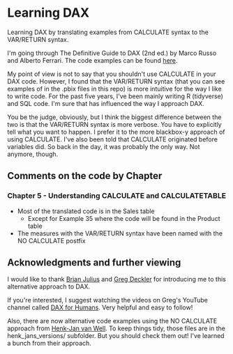 # Learning DAX
Learning DAX by translating examples from CALCULATE syntax to the VAR/RETURN syntax.

I'm going through The Definitive Guide to DAX (2nd ed.) by Marco Russo and Alberto Ferrari. The code examples can be found [here](https://www.sqlbi.com/books/the-definitive-guide-to-dax-2nd-edition/companion/).

My point of view is not to say that you shouldn't use CALCULATE in your DAX code. However, I found that the VAR/RETURN syntax (that you can see examples of in the .pbix files in this repo) is more intuitive for the way I like to write code. For the past five years, I've been mainly writing R (tidyverse) and SQL code. I'm sure that has influenced the way I approach DAX.

You be the judge, obviously, but I think the biggest difference between the two is that the VAR/RETURN syntax is more verbose. You have to explicitly tell what you want to happen. I prefer it to the more blackbox-y approach of using CALCULATE. I've also been told that CALCULATE originated before variables did. So back in the day, it was probably the only way. Not anymore, though.

## Comments on the code by Chapter

### Chapter 5 - Understanding CALCULATE and CALCULATETABLE

- Most of the translated code is in the Sales table
  - Except for Example 35 where the code will be found in the Product table
- The measures with the VAR/RETURN syntax have been named with the NO CALCULATE postfix

## Acknowledgments and further viewing

I would like to thank [Brian Julius](https://www.linkedin.com/in/brianjuliusdc/) and [Greg Deckler](https://www.linkedin.com/in/gregdeckler/) for introducing me to this alternative approach to DAX.

If you're interested, I suggest watching the videos on Greg's YouTube channel called [DAX for Humans](https://www.youtube.com/watch?v=Gqei-cQ-P7c&list=PL-pfHAlWLrbTXJrmu9bpD2rSzzGxf5gWY). Very helpful and easy to follow!

Also, there are now alternative code examples using the NO CALCULATE approach from [Henk-Jan van Well](https://www.linkedin.com/in/henk-jan-van-well-79943910/). To keep things tidy, those files are in the henk_jans_versions/ subfolder. But you should check them out! I've learned a bunch from their approach.
